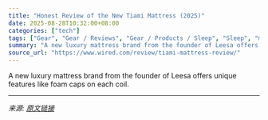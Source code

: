 ```yaml
---
title: "Honest Review of the New Tiami Mattress (2025)"
date: 2025-08-28T10:32:00+08:00
categories: ["tech"]
tags: ["Gear", "Gear / Reviews", "Gear / Products / Sleep", "Sleep", "mattresses", "review", "Shopping", "online shopping", "Product Review"]
summary: "A new luxury mattress brand from the founder of Leesa offers unique features like foam caps on each coil."
source_url: "https://www.wired.com/review/tiami-mattress-review/"
---
```


A new luxury mattress brand from the founder of Leesa offers unique features like foam caps on each coil.

---

*来源: [原文链接](https://www.wired.com/review/tiami-mattress-review/)*
